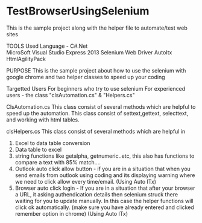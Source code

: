 # TestBrowserUsingSelenium
This is the sample project along with the helper file to automate/test web sites

TOOLS Used 
  Language - C#.Net     
  MicroSoft Visual Studio Express 2013
  Selenium Web Driver
  AutoItx
  HtmlAgilityPack

PURPOSE
  This is the sample project about how to use the selenium with google chrome and two helper classes to speed up your coding


Targetted Users
 For beginners who try to use selenium
 For experienced users -
    the class "clsAutomation.cs" & "Helpers.cs"
    
ClsAutomation.cs
This class consist of several methods which are helpful to speed up the automation. This class consist of settext,gettext, selecttext,
and working with html tables.

clsHelpers.cs
This class consist of several methods which are helpful in 
  1. Excel to data table conversion
  2. Data table to excel
  3. string functions like getalpha, getnumeric..etc, this also has functions to compare a text with 85% match....
  4. Outlook auto click allow button - if you are in a situation that when you send emails from outlook using coding and its
  displaying warning where we need to click allow every time/email. (Using Auto ITx)
  5. Browser auto click login - If you are in a situation that after your browser a URL, it asking authendication details 
  then selenium struck there waiting for you to update manually. In this case the helper functions will click ok automatically.
  (make sure you have already entered and clicked remember option in chrome)   (Using Auto ITx)
